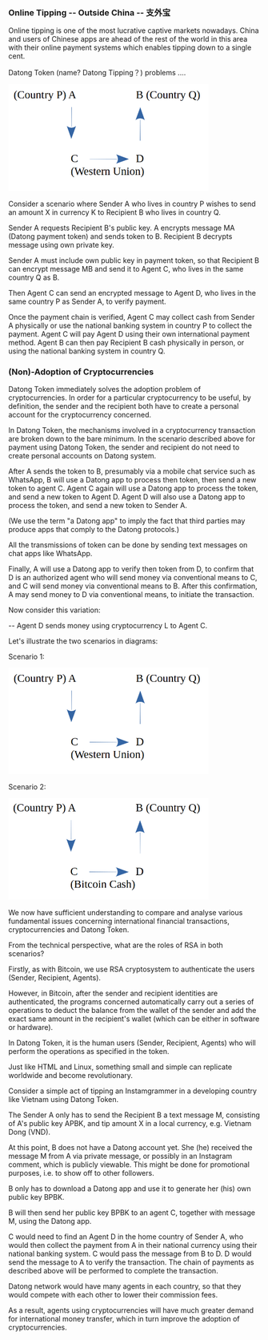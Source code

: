 ### Online Tipping -- Outside China -- 支外宝

Online tipping is one of the most lucrative captive markets nowadays. China and users of Chinese apps are ahead of the rest of the world in this area with their online payment systems which enables tipping down to a single cent.

Datong Token (name? Datong Tipping？) problems ....

<img src="https://github.com/udexon/DatongToken/blob/master/pay_wu.png" width="400"  />

Consider a scenario where Sender A who lives in country P wishes to send an amount X in currency K to Recipient B who lives in country Q.

Sender A requests Recipient B's public key. A encrypts message MA (Datong payment token) and sends token to B. Recipient B decrypts message using own private key. 

Sender A must include own public key in payment token, so that Recipient B can encrypt message MB and send it to Agent C, who lives in the same country Q as B.

Then Agent C can send an encrypted message to Agent D, who lives in the same country P as Sender A, to verify payment.

Once the payment chain is verified, Agent C may collect cash from Sender A physically or use the national banking system in country P to collect the payment. Agent C will pay Agent D using their own international payment method. Agent B can then pay Recipient B cash physically in person, or using the national banking system in country Q.


### (Non)-Adoption of Cryptocurrencies

Datong Token immediately solves the adoption problem of cryptocurrencies. In order for a particular cryptocurrency to be useful, by definition, the sender and the recipient both have to create a personal account for the cryptocurrency concerned.

In Datong Token, the mechanisms involved in a cryptocurrency transaction are broken down to the bare minimum. In the scenario described above for payment using Datong Token, the sender and recipient do not need to create personal accounts on Datong system. 

After A sends the token to B, presumably via a mobile chat service such as WhatsApp, B will use a Datong app to process then token, then send a new token to agent C. Agent C again will use a Datong app to process the token, and send a new token to Agent D. Agent D will also use a Datong app to process the token, and send a new token to Sender A.

(We use the term "a Datong app" to imply the fact that third parties may produce apps that comply to the Datong protocols.)

All the transmissions of token can be done by sending text messages on chat apps like WhatsApp.

Finally, A will use a Datong app to verify then token from D, to confirm that D is an authorized agent who will send money via conventional means to C, and C will send money via conventional means to B. After this confirmation, A may send money to D via conventional means, to initiate the transaction. 

Now consider this variation:

-- Agent D sends money using cryptocurrency L to Agent C.

Let's illustrate the two scenarios in diagrams:

Scenario 1:

<img src="https://github.com/udexon/DatongToken/blob/master/pay_wu.png" width="400"  />


Scenario 2:

<img src="https://github.com/udexon/DatongToken/blob/master/pay_bch.png" width="400"  />




We now have sufficient understanding to compare and analyse various fundamental issues concerning international financial transactions, cryptocurrencies and Datong Token.

From the technical perspective, what are the roles of RSA in both scenarios?


Firstly, as with Bitcoin, we use RSA cryptosystem to authenticate the users (Sender, Recipient, Agents). 

However, in Bitcoin, after the sender and recipient identities are authenticated, the programs concerned automatically carry out a series of operations to deduct the balance from the wallet of the sender and add the exact same amount in the recipient's wallet (which can be either in software or hardware).

In Datong Token, it is the human users (Sender, Recipient, Agents) who will perform the operations as specified in the token.





Just like HTML and Linux, something small and simple can replicate worldwide and become revolutionary.

Consider a simple act of tipping an Instamgrammer in a developing country like Vietnam using Datong Token.

The Sender A only has to send the Recipient B a text message M, consisting of A's public key APBK, and tip amount X in a local currency, e.g. Vietnam Dong (VND).

At this point, B does not have a Datong account yet. She (he) received the message M from A via private message, or possibly in an Instagram comment, which is publicly viewable. This might be done for promotional purposes, i.e. to show off to other followers.

B only has to download a Datong app and use it to generate her (his) own public key BPBK.

B will then send her public key BPBK to an agent C, together with message M, using the Datong app.

C would need to find an Agent D in the home country of Sender A, who would then collect the payment from A in their national currency using their national banking system. C would pass the message from B to D. D would send the message to A to verify the transaction. The chain of payments as described above will be performed to complete the transaction.

Datong network would have many agents in each country, so that they would compete with each other to lower their commission fees.

As a result, agents using cryptocurrencies will have much greater demand for international money transfer, which in turn improve the adoption of cryptocurrencies.
